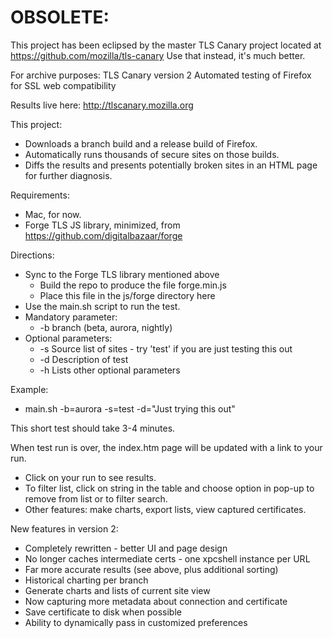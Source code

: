 # OBSOLETE:
This project has been eclipsed by the master TLS Canary project
located at https://github.com/mozilla/tls-canary
Use that instead, it's much better.

For archive purposes:
TLS Canary version 2
Automated testing of Firefox for SSL web compatibility

Results live here:
http://tlscanary.mozilla.org

This project:
* Downloads a branch build and a release build of Firefox.
* Automatically runs thousands of secure sites on those builds.
* Diffs the results and presents potentially broken sites in an HTML page for further diagnosis.

Requirements:
* Mac, for now.
* Forge TLS JS library, minimized, from https://github.com/digitalbazaar/forge

Directions:
* Sync to the Forge TLS library mentioned above
  * Build the repo to produce the file forge.min.js
  * Place this file in the js/forge directory here
* Use the main.sh script to run the test.
* Mandatory parameter:
  * -b branch (beta, aurora, nightly)
* Optional parameters:
  * -s Source list of sites - try 'test' if you are just testing this out 
  * -d Description of test
  * -h Lists other optional parameters

Example:
* main.sh -b=aurora -s=test -d="Just trying this out"

This short test should take 3-4 minutes.

When test run is over, the index.htm page will be updated with a link to your run.
* Click on your run to see results.
* To filter list, click on string in the table and choose option in pop-up to remove from list or to filter search.
* Other features: make charts, export lists, view captured certificates.

New features in version 2:
* Completely rewritten - better UI and page design
* No longer caches intermediate certs - one xpcshell instance per URL
* Far more accurate results (see above, plus additional sorting)
* Historical charting per branch
* Generate charts and lists of current site view
* Now capturing more metadata about connection and certificate
* Save certificate to disk when possible
* Ability to dynamically pass in customized preferences
